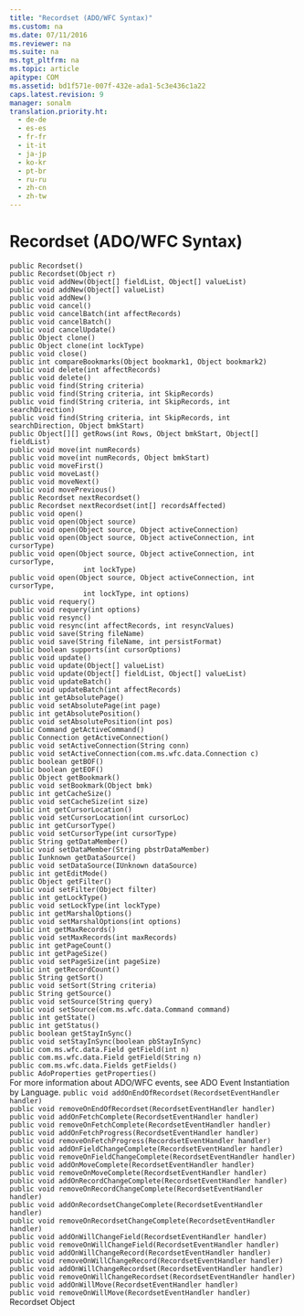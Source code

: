 ```yaml
---
title: "Recordset (ADO/WFC Syntax)"
ms.custom: na
ms.date: 07/11/2016
ms.reviewer: na
ms.suite: na
ms.tgt_pltfrm: na
ms.topic: article
apitype: COM
ms.assetid: bd1f571e-007f-432e-ada1-5c3e436c1a22
caps.latest.revision: 9
manager: sonalm
translation.priority.ht: 
  - de-de
  - es-es
  - fr-fr
  - it-it
  - ja-jp
  - ko-kr
  - pt-br
  - ru-ru
  - zh-cn
  - zh-tw
---
```

# Recordset (ADO/WFC Syntax)
<?xml version="1.0" encoding="utf-8"?>
<developerReferenceWithoutSyntaxDocument xmlns="http://ddue.schemas.microsoft.com/authoring/2003/5" xmlns:xlink="http://www.w3.org/1999/xlink" xmlns:xsi="http://www.w3.org/2001/XMLSchema-instance" xsi:schemaLocation="http://ddue.schemas.microsoft.com/authoring/2003/5 http://dduestorage.blob.core.windows.net/ddueschema/developer.xsd">
  <introduction />
  <section>
    <title>package com.ms.wfc.data</title>
    <content />
    <sections>
      <section>
        <title>Constructors</title>
        <content>
          <code>public Recordset()
public Recordset(Object r)</code>
        </content>
      </section>
      <section>
        <title>Methods</title>
        <content>
          <code>public void addNew(Object[] fieldList, Object[] valueList)
public void addNew(Object[] valueList)
public void addNew()
public void cancel()
public void cancelBatch(int affectRecords)
public void cancelBatch()
public void cancelUpdate()
public Object clone()
public Object clone(int lockType)
public void close() 
public int compareBookmarks(Object bookmark1, Object bookmark2)
public void delete(int affectRecords)
public void delete()
public void find(String criteria)
public void find(String criteria, int SkipRecords)
public void find(String criteria, int SkipRecords, int searchDirection)
public void find(String criteria, int SkipRecords, int searchDirection, Object bmkStart)
public Object[][] getRows(int Rows, Object bmkStart, Object[] fieldList)
public void move(int numRecords)
public void move(int numRecords, Object bmkStart)
public void moveFirst()
public void moveLast()
public void moveNext()
public void movePrevious()
public Recordset nextRecordset()
public Recordset nextRecordset(int[] recordsAffected)
public void open()
public void open(Object source)
public void open(Object source, Object activeConnection)
public void open(Object source, Object activeConnection, int cursorType)
public void open(Object source, Object activeConnection, int cursorType, 
                  int lockType)
public void open(Object source, Object activeConnection, int cursorType, 
                  int lockType, int options)
public void requery()
public void requery(int options)
public void resync()
public void resync(int affectRecords, int resyncValues)
public void save(String fileName)
public void save(String fileName, int persistFormat)
public boolean supports(int cursorOptions)
public void update()
public void update(Object[] valueList)
public void update(Object[] fieldList, Object[] valueList)
public void updateBatch()
public void updateBatch(int affectRecords)</code>
        </content>
      </section>
      <section>
        <title>Properties</title>
        <content>
          <code>public int getAbsolutePage()
public void setAbsolutePage(int page)
public int getAbsolutePosition()
public void setAbsolutePosition(int pos)
public Command getActiveCommand()
public Connection getActiveConnection()
public void setActiveConnection(String conn)
public void setActiveConnection(com.ms.wfc.data.Connection c)
public boolean getBOF()
public boolean getEOF()
public Object getBookmark()
public void setBookmark(Object bmk)
public int getCacheSize()
public void setCacheSize(int size)
public int getCursorLocation()
public void setCursorLocation(int cursorLoc)
public int getCursorType()
public void setCursorType(int cursorType)
public String getDataMember()
public void setDataMember(String pbstrDataMember)
public Iunknown getDataSource()
public void setDataSource(IUnknown dataSource)
public int getEditMode()
public Object getFilter()
public void setFilter(Object filter)
public int getLockType()
public void setLockType(int lockType)
public int getMarshalOptions()
public void setMarshalOptions(int options)
public int getMaxRecords()
public void setMaxRecords(int maxRecords)
public int getPageCount()
public int getPageSize()
public void setPageSize(int pageSize)
public int getRecordCount()
public String getSort()
public void setSort(String criteria)
public String getSource()
public void setSource(String query)
public void setSource(com.ms.wfc.data.Command command)
public int getState()
public int getStatus()
public boolean getStayInSync()
public void setStayInSync(boolean pbStayInSync)
public com.ms.wfc.data.Field getField(int n)
public com.ms.wfc.data.Field getField(String n)
public com.ms.wfc.data.Fields getFields()
public AdoProperties getProperties()</code>
        </content>
      </section>
      <section>
        <title>Events</title>
        <content>
          <para>For more information about ADO/WFC events, see <legacyLink xlink:href="eded7e8c-a25f-46a6-bc2b-32d89a54d1bc">ADO Event Instantiation by Language</legacyLink>.</para>
          <code>public void addOnEndOfRecordset(RecordsetEventHandler handler)
public void removeOnEndOfRecordset(RecordsetEventHandler handler)
public void addOnFetchComplete(RecordsetEventHandler handler)
public void removeOnFetchComplete(RecordsetEventHandler handler)
public void addOnFetchProgress(RecordsetEventHandler handler)
public void removeOnFetchProgress(RecordsetEventHandler handler)
public void addOnFieldChangeComplete(RecordsetEventHandler handler)
public void removeOnFieldChangeComplete(RecordsetEventHandler handler)
public void addOnMoveComplete(RecordsetEventHandler handler)
public void removeOnMoveComplete(RecordsetEventHandler handler)
public void addOnRecordChangeComplete(RecordsetEventHandler handler)
public void removeOnRecordChangeComplete(RecordsetEventHandler handler)
public void addOnRecordsetChangeComplete(RecordsetEventHandler handler)
public void removeOnRecordsetChangeComplete(RecordsetEventHandler handler)
public void addOnWillChangeField(RecordsetEventHandler handler)
public void removeOnWillChangeField(RecordsetEventHandler handler)
public void addOnWillChangeRecord(RecordsetEventHandler handler)
public void removeOnWillChangeRecord(RecordsetEventHandler handler)
public void addOnWillChangeRecordset(RecordsetEventHandler handler)
public void removeOnWillChangeRecordset(RecordsetEventHandler handler)
public void addOnWillMove(RecordsetEventHandler handler)
public void removeOnWillMove(RecordsetEventHandler handler)</code>
        </content>
      </section>
    </sections>
  </section>
  <relatedTopics>
<link xlink:href="ede1415f-c3df-4cc5-a05b-2576b2b84b60">Recordset Object</link>
</relatedTopics>
</developerReferenceWithoutSyntaxDocument>